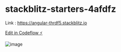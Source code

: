 # stackblitz-starters-4afdfz

Link : https://angular-thrdf5.stackblitz.io

[Edit in Codeflow ⚡️](https://stackblitz.com/~/github.com/Gaurav6342/stackblitz-starters-4afdfz)

![image](https://github.com/Gaurav6342/stackblitz-starters-4afdfz/assets/48625801/ea54369c-0d2d-4c2a-9558-85c51add09d7)
